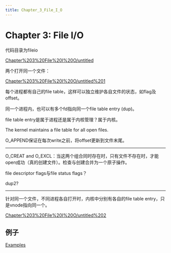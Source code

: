 ```yaml
---
title: Chapter_3_File_I_O
---
```


# Chapter 3: File I/O

代码目录为fileio

[Chapter%203%20File%20I%20O/untitled](Chapter%203%20File%20I%20O/untitled)

两个打开同一个文件：

[Chapter%203%20File%20I%20O/untitled%201](Chapter%203%20File%20I%20O/untitled%201)

每个进程都有自己的file table，这样可以独立维护各自文件的状态，如flag及offset。

同一个进程内，也可以有多个fd指向同一个file table entry (dup)。

file table entry是属于进程还是属于内核管理？属于内核。

The kernel maintains a file table for all open files.

O_APPEND保证在每次write之前，将offset更新到文件末尾。

---

O_CREAT and O_EXCL：当这两个组合同时存在时，只有文件不存在时，才能open成功（真的创建文件）。检查与创建合并为一个原子操作。

file descriptor flags与file status flags？

dup2?

---

针对同一个文件，不同进程各自打开时，内核中分别有各自的file table entry，只是vnode指向同一个。

[Chapter%203%20File%20I%20O/untitled%202](Chapter%203%20File%20I%20O/untitled%202)

## 例子

[Examples](Chapter%203%20File%20I%20O/Examples.csv)